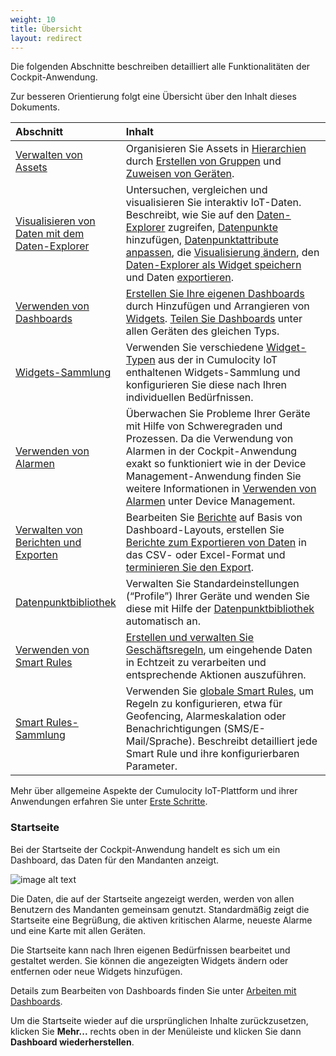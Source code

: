 ```yaml
---
weight: 10
title: Übersicht
layout: redirect
---
```


Die folgenden Abschnitte beschreiben detailliert alle Funktionalitäten der Cockpit-Anwendung.

Zur besseren Orientierung folgt eine Übersicht über den Inhalt dieses Dokuments.

<table>
<thead>
<colgroup>
   <col style="width: 20%;">
   <col style="width: 80%;">
</colgroup>
<tr>
<th align="left">Abschnitt</th>
<th align="left">Inhalt</th>
</tr>
</thead>
<tbody>
<tr>
<td align="left"><a href="#managing-assets">Verwalten von Assets</a></td>
<td align="left">Organisieren Sie Assets in <a href="#hierarchies">Hierarchien</a> durch <a href="#creating-groups">Erstellen von Gruppen</a> und <a href="#assigning-devices">Zuweisen von Geräten</a>.</td>
</tr>
<tr>
<td align="left"><a href="#data-explorer">Visualisieren von Daten mit dem Daten-Explorer</a></td>
<td align="left">Untersuchen, vergleichen und visualisieren Sie interaktiv IoT-Daten. <br> Beschreibt, wie Sie auf den <a href="#data-explorer">Daten-Explorer</a> zugreifen, <a href="#add-data-points">Datenpunkte</a> hinzufügen, <a href="#customize-data-points">Datenpunktattribute anpassen</a>, die <a href="#change-visualization">Visualisierung ändern</a>, den <a href="#create-widget">Daten-Explorer als Widget speichern</a> und Daten <a href="#export-data">exportieren</a>.</td>
</tr>
<tr>
<td align="left"><a href="#dashboards">Verwenden von Dashboards</a></td>
<td align="left"><a href="#creating-dashboards">Erstellen Sie Ihre eigenen Dashboards</a> durch Hinzufügen und Arrangieren von <a href="#adding-widgets">Widgets</a>. <a href="#sharing-dashboards">Teilen Sie Dashboards</a> unter allen Geräten des gleichen Typs.</td>
</tr>
<tr>
<td align="left"><a href="#widgets">Widgets-Sammlung</a></td>
<td align="left">Verwenden Sie verschiedene <a href="#widgets">Widget-Typen</a> aus der in Cumulocity IoT enthaltenen Widgets-Sammlung und konfigurieren Sie diese nach Ihren individuellen Bedürfnissen.</td>
</tr>
<tr>
<td align="left"><a href="../../benutzerhandbuch/device-management-de/#alarm-monitoring">Verwenden von Alarmen</a></td>
<td align="left">Überwachen Sie Probleme Ihrer Geräte mit Hilfe von Schweregraden und Prozessen. Da die Verwendung von Alarmen in der Cockpit-Anwendung exakt so funktioniert wie in der Device Management-Anwendung finden Sie weitere Informationen in <a href="../../benutzerhandbuch/device-management-de/#alarm-monitoring">Verwenden von Alarmen</a> unter Device Management.</td>
</tr>
<tr>
<td align="left"><a href="#reports">Verwalten von Berichten und Exporten</a></td>
<td align="left">Bearbeiten Sie <a href="#reports">Berichte</a> auf Basis von Dashboard-Layouts, erstellen Sie <a href="#export">Berichte zum Exportieren von Daten</a> in das CSV- oder Excel-Format und <a href="#schedule-export">terminieren Sie den Export</a>.</td>
</tr>
<tr>
<td align="left"><a href="#data-point-library">Datenpunktbibliothek</a></td>
<td align="left">Verwalten Sie Standardeinstellungen (“Profile”) Ihrer Geräte und wenden Sie diese mit Hilfe der <a href="#data-point-library">Datenpunktbibliothek</a> automatisch an.</td>
</tr>
<tr>
<td align="left"><a href="#smart-rules">Verwenden von Smart Rules</a></td>
<td align="left"><a href="#create-rules">Erstellen und verwalten Sie Geschäftsregeln</a>, um eingehende Daten in Echtzeit zu verarbeiten und entsprechende Aktionen auszuführen.</td>
</tr>
<tr>
<td align="left"><a href="#smart-rules-collection">Smart Rules-Sammlung</a></td>
<td align="left">Verwenden Sie <a href="#smart-rules-collection">globale Smart Rules</a>, um Regeln zu konfigurieren, etwa für Geofencing, Alarmeskalation oder Benachrichtigungen (SMS/E-Mail/Sprache). Beschreibt detailliert jede Smart Rule und ihre konfigurierbaren Parameter.</td>
</tr>
</tbody>
</table>

Mehr über allgemeine Aspekte der Cumulocity IoT-Plattform und ihrer Anwendungen erfahren Sie unter [Erste Schritte](/benutzerhandbuch/getting-started-de).

### <a name="home"></a>Startseite

Bei der Startseite der Cockpit-Anwendung handelt es sich um ein Dashboard, das Daten für den Mandanten anzeigt.

![image alt text](/images/benutzerhandbuch/cockpit/cockpit-home-screen.png)

Die Daten, die auf der Startseite angezeigt werden, werden von allen Benutzern des Mandanten gemeinsam genutzt. Standardmäßig zeigt die Startseite eine Begrüßung, die aktiven kritischen Alarme, neueste Alarme und eine Karte mit allen Geräten.

Die Startseite kann nach Ihren eigenen Bedürfnissen bearbeitet und gestaltet werden. Sie können die angezeigten Widgets ändern oder entfernen oder neue Widgets hinzufügen.

Details zum Bearbeiten von Dashboards finden Sie unter [Arbeiten mit Dashboards](#dashboards).

Um die Startseite wieder auf die ursprünglichen Inhalte zurückzusetzen, klicken Sie **Mehr...** rechts oben in der Menüleiste und klicken Sie dann **Dashboard wiederherstellen**.
